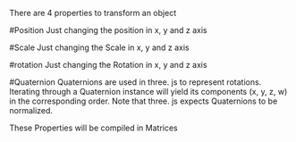 There are 4 properties to transform an object

#Position
Just changing the position in x, y and z axis

#Scale
Just changing the Scale in x, y and z axis

#rotation
Just changing the Rotation in x, y and z axis

#Quaternion
Quaternions are used in three. js to represent rotations. Iterating through a Quaternion instance will yield its components (x, y, z, w) in the corresponding order. Note that three. js expects Quaternions to be normalized.

These Properties will be compiled in Matrices
